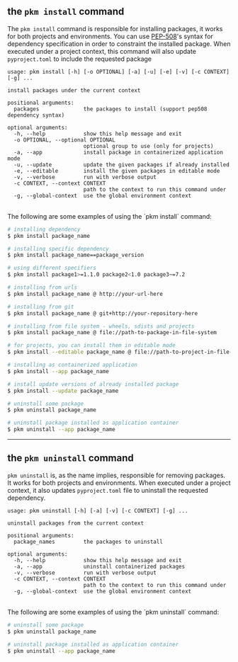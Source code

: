 ## the `pkm install` command

The `pkm install` command is responsible for installing packages, it works for both projects and environments. You can
use [PEP-508](https://peps.python.org/pep-0508/)'s syntax for dependency specification in order to constraint the
installed package. When executed under a project context, this command will also update `pyproject.toml` to include the
requested package

```console
usage: pkm install [-h] [-o OPTIONAL] [-a] [-u] [-e] [-v] [-c CONTEXT] [-g] ...

install packages under the current context

positional arguments:
  packages              the packages to install (support pep508 dependency syntax)

optional arguments:
  -h, --help            show this help message and exit
  -o OPTIONAL, --optional OPTIONAL
                        optional group to use (only for projects)
  -a, --app             install package in containerized application mode
  -u, --update          update the given packages if already installed
  -e, --editable        install the given packages in editable mode
  -v, --verbose         run with verbose output
  -c CONTEXT, --context CONTEXT
                        path to the context to run this command under
  -g, --global-context  use the global environment context

```
<br>
The following are some examples of using the `pkm install` command:

```bash
# installing dependency
$ pkm install package_name

# installing specific dependency
$ pkm install package_name==package_version

# using different specifiers
$ pkm install package1>=1.1.0 package2<1.0 package3~=7.2

# installing from urls
$ pkm install package_name @ http://your-url-here

# installing from git
$ pkm install package_name @ git+http://your-repository-here

# installing from file system - wheels, sdists and projects
$ pkm install package_name @ file://path-to-package-in-file-system

# for projects, you can install them in editable mode 
$ pkm install --editable package_name @ file://path-to-project-in-file-system

# installing as containerized application
$ pkm install --app package_name

# install update versions of already installed package 
$ pkm install --update package_name

# uninstall some package
$ pkm uninstall package_name

# uninstall package installed as application container
$ pkm uninstall --app package_name
```

----
## the `pkm uninstall` command

`pkm uninstall` is, as the name implies, responsible for removing packages. It works for both projects and environments.
When executed under a project context, it also updates `pyproject.toml` file to uninstall the requested dependency.

```console
usage: pkm uninstall [-h] [-a] [-v] [-c CONTEXT] [-g] ...

uninstall packages from the current context

positional arguments:
  package_names         the packages to uninstall

optional arguments:
  -h, --help            show this help message and exit
  -a, --app             uninstall containerized packages
  -v, --verbose         run with verbose output
  -c CONTEXT, --context CONTEXT
                        path to the context to run this command under
  -g, --global-context  use the global environment context
```
<br>
The following are some examples of using the `pkm uninstall` command:

```bash
# uninstall some package
$ pkm uninstall package_name

# uninstall package installed as application container
$ pkm uninstall --app package_name
```
